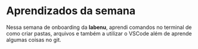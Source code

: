 #  Aprendizados da semana
   Nessa semana de onboarding da **labenu**, aprendi comandos no terminal de como criar pastas, arquivos e também a utilizar o VSCode além de aprende algumas coisas no git.
   